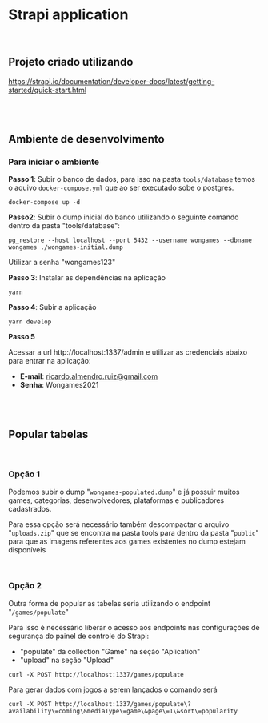 # Strapi application

<br/>

## Projeto criado utilizando

https://strapi.io/documentation/developer-docs/latest/getting-started/quick-start.html


<br/><br/>
## Ambiente de desenvolvimento

### Para iniciar o ambiente

**Passo 1**: Subir o banco de dados, para isso na pasta `tools/database` temos o aquivo `docker-compose.yml` que ao ser executado sobe o postgres.

```script
docker-compose up -d
```

**Passo2**: Subir o dump inicial do banco utilizando o seguinte comando dentro da pasta "tools/database":

```script
pg_restore --host localhost --port 5432 --username wongames --dbname wongames ./wongames-initial.dump
```
Utilizar a senha "wongames123"

**Passo 3**: Instalar as dependências na aplicação

```script
yarn
```

**Passo 4**: Subir a aplicação

```script
yarn develop
```

**Passo 5**

Acessar a url http://localhost:1337/admin e utilizar as credenciais abaixo para entrar na aplicação:
- **E-mail**: ricardo.almendro.ruiz@gmail.com
- **Senha**: Wongames2021



<br/><br/>
## Popular tabelas

<br/>

### Opção 1
Podemos subir o dump "`wongames-populated.dump`" e já possuir muitos games, categorias, desenvolvedores, plataformas e publicadores cadastrados.

Para essa opção será necessário também descompactar o arquivo "`uploads.zip`" que se encontra na pasta tools para dentro da pasta "`public`" para que as imagens referentes aos games existentes no dump estejam disponíveis

<br/>

### Opção 2
Outra forma de popular as tabelas seria utilizando o endpoint "`/games/populate`" 

Para isso é necessário liberar o acesso aos endpoints nas configurações de segurança do painel de controle do Strapi:
- "populate" da collection "Game" na seção "Aplication"
- "upload" na seção "Upload"

```script
curl -X POST http://localhost:1337/games/populate
```

Para gerar dados com jogos a serem lançados o comando será
```script
curl -X POST http://localhost:1337/games/populate\?availability\=coming\&mediaType\=game\&page\=1\&sort\=popularity
```

